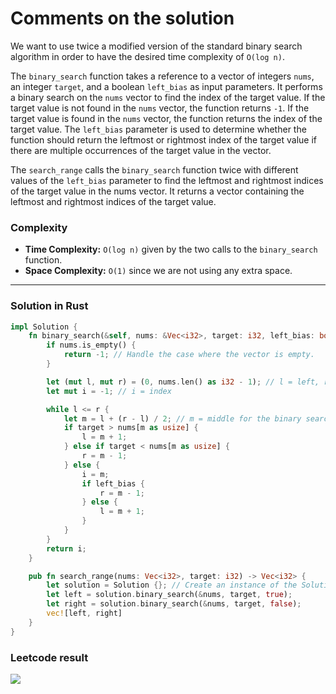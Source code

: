 # Comments on the solution

We want to use twice a modified version of the standard binary search algorithm in order to have the desired time complexity of `O(log n)`.

The `binary_search` function takes a reference to a vector of integers `nums`, an integer `target`, and a boolean `left_bias` as input parameters. It performs a binary search on the `nums` vector to find the index of the target value. If the target value is not found in the `nums` vector, the function returns `-1`. If the target value is found in the `nums` vector, the function returns the index of the target value. The `left_bias` parameter is used to determine whether the function should return the leftmost or rightmost index of the target value if there are multiple occurrences of the target value in the vector.

The `search_range` calls the `binary_search` function twice with different values of the `left_bias` parameter to find the leftmost and rightmost indices of the target value in the nums vector. It returns a vector containing the leftmost and rightmost indices of the target value.

### Complexity

- **Time Complexity:** `O(log n)` given by the two calls to the `binary_search` function.
- **Space Complexity:** `O(1)` since we are not using any extra space.

---

### Solution in Rust

```rust
impl Solution {
    fn binary_search(&self, nums: &Vec<i32>, target: i32, left_bias: bool) -> i32 {
        if nums.is_empty() {
            return -1; // Handle the case where the vector is empty.
        }

        let (mut l, mut r) = (0, nums.len() as i32 - 1); // l = left, r = right
        let mut i = -1; // i = index

        while l <= r {
            let m = l + (r - l) / 2; // m = middle for the binary search
            if target > nums[m as usize] {
                l = m + 1;
            } else if target < nums[m as usize] {
                r = m - 1;
            } else {
                i = m;
                if left_bias {
                    r = m - 1;
                } else {
                    l = m + 1;
                }
            }
        }
        return i;
    }

    pub fn search_range(nums: Vec<i32>, target: i32) -> Vec<i32> {
        let solution = Solution {}; // Create an instance of the Solution struct
        let left = solution.binary_search(&nums, target, true);
        let right = solution.binary_search(&nums, target, false);
        vec![left, right]
    }
}
```

### Leetcode result

![](https://i.imgur.com/A4RzXUA.png)
